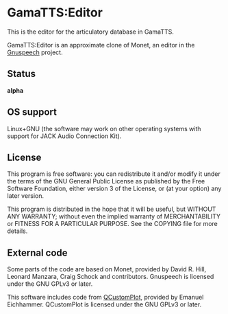 
GamaTTS:Editor
==============

This is the editor for the articulatory database in GamaTTS.

GamaTTS:Editor is an approximate clone of Monet, an editor in the [Gnuspeech][]
project.

[Gnuspeech]: http://www.gnu.org/software/gnuspeech/

Status
------

**alpha**

OS support
----------

Linux+GNU (the software may work on other operating systems with support for
JACK Audio Connection Kit).

License
-------

This program is free software: you can redistribute it and/or modify
it under the terms of the GNU General Public License as published by
the Free Software Foundation, either version 3 of the License, or
(at your option) any later version.

This program is distributed in the hope that it will be useful,
but WITHOUT ANY WARRANTY; without even the implied warranty of
MERCHANTABILITY or FITNESS FOR A PARTICULAR PURPOSE. See the
COPYING file for more details.

External code
-------------

Some parts of the code are based on Monet, provided by David R. Hill,
Leonard Manzara, Craig Schock and contributors. Gnuspeech is licensed under
the GNU GPLv3 or later.

This software includes code from [QCustomPlot][], provided by Emanuel
Eichhammer. QCustomPlot is licensed under the GNU GPLv3 or later.

[QCustomPlot]: http://www.qcustomplot.com/
